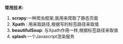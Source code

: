 **常用技术:**

1. **scrapy**:一种爬虫框架,我用来爬取了静态页面
2. **Xpath** : 用来取路径,根据写的标签路径来取值
3. **beautifulSoup**: 与Xpath作用一样,根据标签路径来取值
4. **splash**:一个Javascript渲染服务
